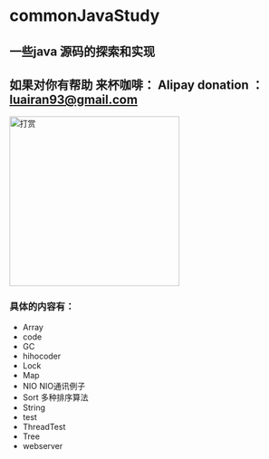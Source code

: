 # commonJavaStudy

## 一些java 源码的探索和实现

## 如果对你有帮助 来杯咖啡：  Alipay donation ： luairan93@gmail.com

 <img src="https://luairan.github.io/DingTalk20170821162050.png" width = "300" alt="打赏" />
 
### 具体的内容有：

* Array
* code
* GC    
* hihocoder
* Lock
* Map
* NIO  NIO通讯例子
* Sort 多种排序算法
* String
* test
* ThreadTest
* Tree
* webserver  
